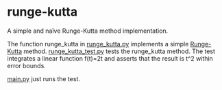 # runge-kutta
A simple and naïve Runge-Kutta method implementation.

The function runge_kutta in [runge_kutta.py](runge_kutta.py) implements a simple [Runge-Kutta](https://en.wikipedia.org/wiki/Runge%E2%80%93Kutta_methods) method.
[runge_kutta_test.py](runge_kutta_test.py) tests the runge_kutta method. 
The test integrates a linear function f(t)=2t and asserts that the result is t^2 within error bounds. 

[main.py](main.py) just runs the test.
